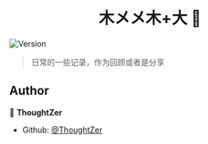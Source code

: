 <h1 align="center"> 木メメ木+大 👋</h1>
<p>
  <img alt="Version" src="https://img.shields.io/badge/version-0.0.1-blue.svg?cacheSeconds=2592000" />
</p>

> 日常的一些记录，作为回顾或者是分享


## Author

👤 **ThoughtZer**

* Github: [@ThoughtZer](https://github.com/ThoughtZer)
